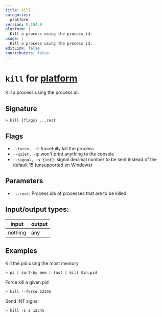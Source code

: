 ```yaml
---
title: kill
categories: |
  platform
version: 0.104.0
platform: |
  Kill a process using the process id.
usage: |
  Kill a process using the process id.
editLink: false
contributors: false
---
```

<!-- This file is automatically generated. Please edit the command in https://github.com/nushell/nushell instead. -->

# `kill` for [platform](/commands/categories/platform.md)

<div class='command-title'>Kill a process using the process id.</div>

## Signature

```> kill {flags} ...rest```

## Flags

 -  `--force, -f`: forcefully kill the process
 -  `--quiet, -q`: won't print anything to the console
 -  `--signal, -s {int}`: signal decimal number to be sent instead of the default 15 (unsupported on Windows)

## Parameters

 -  `...rest`: Process ids of processes that are to be killed.


## Input/output types:

| input   | output |
| ------- | ------ |
| nothing | any    |
## Examples

Kill the pid using the most memory
```nu
> ps | sort-by mem | last | kill $in.pid

```

Force kill a given pid
```nu
> kill --force 12345

```

Send INT signal
```nu
> kill -s 2 12345

```
